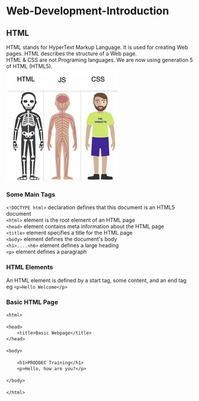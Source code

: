 # Web-Development-Introduction
## HTML
HTML stands for HyperText Markup Language. It is used for creating Web pages. HTML describes the structure of a Web page.  
HTML & CSS are not Programing languages. We are now using generation 5 of HTML (HTML5).  
![Website Skeleton](assest/../assests/web-skeleton.jpg "Logo Title Text 1")  
### Some Main Tags

`<!DOCTYPE html>` declaration defines that this document is an HTML5 document  
`<html>` element is the root element of an HTML page  
`<head>` element contains meta information about the HTML page  
`<title>` element specifies a title for the HTML page  
`<body>` element defines the document's body  
`<h1>....<h6>` element defines a large heading  
`<p>` element defines a paragraph  

### HTML Elements

An HTML element is defined by a start tag, some content, and an end tag  
eg `<p>Hello Welcome</p>`  

### Basic HTML Page
```
<html>

<head>
    <title>Basic Webpage</title>
</head>

<body>

    <h1>PRODDEC Training</h1>
    <p>Hello, how are you?</p>

</body>

</html>
```





